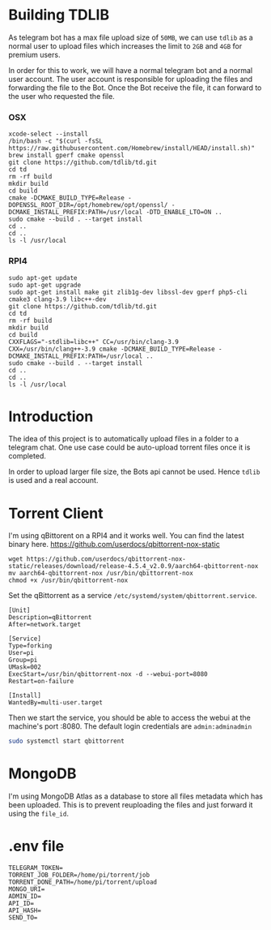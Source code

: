 # Building TDLIB

As telegram bot has a max file upload size of `50MB`, we can use `tdlib` as a normal user to upload files which increases the limit to `2GB` and `4GB` for premium users.

In order for this to work, we will have a normal telegram bot and a normal user account.
The user account is responsible for uploading the files and forwarding the file to the Bot.
Once the Bot receive the file, it can forward to the user who requested the file.

### OSX

```
xcode-select --install
/bin/bash -c "$(curl -fsSL https://raw.githubusercontent.com/Homebrew/install/HEAD/install.sh)"
brew install gperf cmake openssl
git clone https://github.com/tdlib/td.git
cd td
rm -rf build
mkdir build
cd build
cmake -DCMAKE_BUILD_TYPE=Release -DOPENSSL_ROOT_DIR=/opt/homebrew/opt/openssl/ -DCMAKE_INSTALL_PREFIX:PATH=/usr/local -DTD_ENABLE_LTO=ON ..
sudo cmake --build . --target install
cd ..
cd ..
ls -l /usr/local
```

### RPI4

```
sudo apt-get update
sudo apt-get upgrade
sudo apt-get install make git zlib1g-dev libssl-dev gperf php5-cli cmake3 clang-3.9 libc++-dev
git clone https://github.com/tdlib/td.git
cd td
rm -rf build
mkdir build
cd build
CXXFLAGS="-stdlib=libc++" CC=/usr/bin/clang-3.9 CXX=/usr/bin/clang++-3.9 cmake -DCMAKE_BUILD_TYPE=Release -DCMAKE_INSTALL_PREFIX:PATH=/usr/local ..
sudo cmake --build . --target install
cd ..
cd ..
ls -l /usr/local
```

# Introduction

The idea of this project is to automatically upload files in a folder to a telegram chat. One use case could be auto-upload torrent files once it is completed.

In order to upload larger file size, the Bots api cannot be used. Hence `tdlib` is used and a real account.

# Torrent Client

I'm using qBittorent on a RPI4 and it works well.
You can find the latest binary here. https://github.com/userdocs/qbittorrent-nox-static

```
wget https://github.com/userdocs/qbittorrent-nox-static/releases/download/release-4.5.4_v2.0.9/aarch64-qbittorrent-nox
mv aarch64-qbittorrent-nox /usr/bin/qbittorrent-nox
chmod +x /usr/bin/qbittorrent-nox
```

Set the qBittorrent as a service `/etc/systemd/system/qbittorrent.service`.

```
[Unit]
Description=qBittorrent
After=network.target

[Service]
Type=forking
User=pi
Group=pi
UMask=002
ExecStart=/usr/bin/qbittorrent-nox -d --webui-port=8080
Restart=on-failure

[Install]
WantedBy=multi-user.target
```

Then we start the service, you should be able to access the webui at the machine's port :8080.
The default login credentials are `admin:adminadmin`

```bash
sudo systemctl start qbittorrent
```

# MongoDB

I'm using MongoDB Atlas as a database to store all files metadata which has been uploaded.
This is to prevent reuploading the files and just forward it using the `file_id`.

# .env file

```
TELEGRAM_TOKEN=
TORRENT_JOB_FOLDER=/home/pi/torrent/job
TORRENT_DONE_PATH=/home/pi/torrent/upload
MONGO_URI=
ADMIN_ID=
API_ID=
API_HASH=
SEND_TO=
```
